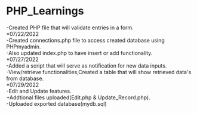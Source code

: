 # PHP_Learnings
-Created PHP file that will validate entries in a form.  
*07/22/2022  
-Created connections.php file to access created database using PHPmyadmin.  
-Also updated index.php to have insert or add functionality.  
*07/27/2022  
-Added a script that will serve as notification for new data inputs.  
-View/retrieve functionalities,Created a table that will show retrieved data's from database.  
*07/29/2022  
-Edit and Update features.  
  +Addtional files uploaded(Edit.php & Update_Record.php).  
-Uploaded exported database(mydb.sql)
